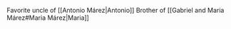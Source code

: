 Favorite uncle of [[Antonio Márez|Antonio]]
Brother of [[Gabriel and Maria Márez#Maria Márez|Maria]]
